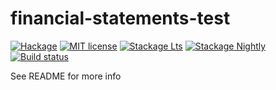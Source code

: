 # financial-statements-test

[![Hackage](https://img.shields.io/hackage/v/financial-statements-test.svg)](https://hackage.haskell.org/package/financial-statements-test)
[![MIT license](https://img.shields.io/badge/license-MIT-blue.svg)](LICENSE)
[![Stackage Lts](http://stackage.org/package/financial-statements-test/badge/lts)](http://stackage.org/lts/package/financial-statements-test)
[![Stackage Nightly](http://stackage.org/package/financial-statements-test/badge/nightly)](http://stackage.org/nightly/package/financial-statements-test)
[![Build status](https://secure.travis-ci.org/reallymemorable/financial-statements-test.svg)](https://travis-ci.org/reallymemorable/financial-statements-test)

See README for more info